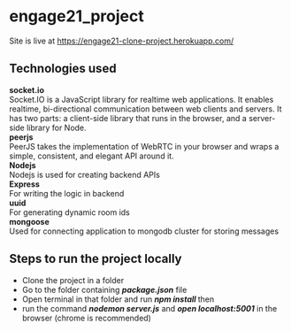 # engage21_project

Site is live at https://engage21-clone-project.herokuapp.com/


## Technologies used
<b>socket.io</b><br>
Socket.IO is a JavaScript library for realtime web applications. It enables realtime, bi-directional communication between web clients and servers. It has two parts: a client-side library that runs in the browser, and a server-side library for Node.
<br>
<b>peerjs</b><br>
PeerJS takes the implementation of WebRTC in your browser and wraps a simple, consistent, and elegant API around it. 
<br>
<b>Nodejs</b><br>
Nodejs is used for creating backend APIs
<br>
<b>Express</b><br>
For writing the logic in backend
<br>
<b>uuid</b><br>
For generating dynamic room ids
<br>
<b>mongoose</b><br>
Used for connecting application to mongodb cluster for storing messages
<br>




## Steps to run the project locally

* Clone the project in a folder<br>
* Go to the folder containing <b><i>package.json</i></b> file<br>
* Open terminal in that folder and run <b><i>npm install </i></b> then <br>
* run the command <b><i>nodemon server.js</i></b> and <b><i>open localhost:5001</i></b> in the browser (chrome is recommended)
